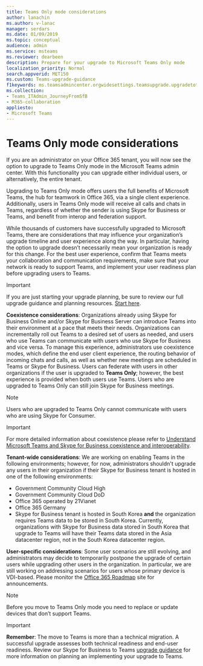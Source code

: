 ```yaml
---
title: Teams Only mode considerations
author: lanachin
ms.author: v-lanac
manager: serdars
ms.date: 01/09/2019
ms.topic: conceptual
audience: admin
ms.service: msteams
ms.reviewer: dearbeen
description: Prepare for your upgrade to Microsoft Teams Only mode 
localization_priority: Normal
search.appverid: MET150
ms.custom: Teams-upgrade-guidance
f1keywords: ms.teamsadmincenter.orgwidesettings.teamsupgrade.upgradetoteams
ms.collection: 
- Teams_ITAdmin_JourneyFromSfB
- M365-collaboration
appliesto:
- Microsoft Teams
---
```


# Teams Only mode considerations

If you are an administrator on your Office 365 tenant, you will now see the option to upgrade to Teams Only mode in the Microsoft Teams admin center. With this functionality you can upgrade either individual users, or alternatively, the entire tenant.  

Upgrading to Teams Only mode offers users the full benefits of Microsoft Teams, the hub for teamwork in Office 365, via a single client experience. Additionally, users in Teams Only mode will receive all calls and chats in Teams, regardless of whether the sender is using Skype for Business or Teams, and benefit from interop and federation support.

While thousands of customers have successfully upgraded to Microsoft Teams, there are considerations that may influence your organization’s upgrade timeline and user experience along the way. In particular, having the option to upgrade doesn’t necessarily mean your organization is ready for this change. For the best user experience, confirm that Teams meets your collaboration and communication requirements, make sure that your network is ready to support Teams, and implement your user readiness plan before upgrading users to Teams. 

> [!IMPORTANT]
> If you are just starting your upgrade planning, be sure to review our full upgrade guidance and planning resources. [Start here](upgrade-start-here.md). 

**Coexistence considerations**: Organizations already using Skype for Business Online and/or Skype for Business Server can introduce Teams into their environment at a pace that meets their needs. Organizations can incrementally roll out Teams to a desired set of users as needed, and users who use Teams can communicate with users who use Skype for Business and vice versa. To manage this experience, administrators use coexistence modes, which define the end user client experience, the routing behavior of incoming chats and calls, as well as whether new meetings are scheduled in Teams or Skype for Business. Users can federate with users in other organizations if the user is upgraded to **Teams Only**; however, the best experience is provided when both users use Teams. Users who are upgraded to Teams Only can still join Skype for Business meetings. 

> [!NOTE]
> Users who are upgraded to Teams Only cannot communicate with users who are using Skype for Consumer.

> [!IMPORTANT]
> For more detailed information about coexistence please refer to [Understand Microsoft Teams and Skype for Business coexistence and interoperability](teams-and-skypeforbusiness-coexistence-and-interoperability.md). 

**Tenant-wide considerations**: We are working on enabling Teams in the following environments; however, for now, administrators shouldn't upgrade any users in their organization if their Skype for Business tenant is hosted in one of the following environments:

 - Government Community Cloud High
 - Government Community Cloud DoD
 - Office 365 operated by 21Vianet
 - Office 365 Germany
 - Skype for Business tenant is hosted in South Korea **and** the organization requires Teams data to be stored in South Korea. Currently, organizations with Skype for Business data stored in South Korea that upgrade to Teams will have their Teams data stored in the Asia datacenter region, not in the South Korea datacenter region.

**User-specific considerations**: Some user scenarios are still evolving, and administrators may decide to temporarily postpone the upgrade of certain users while upgrading other users in the organization. In particular, we are still working on addressing scenarios for users whose primary device is VDI-based. Please monitor the [Office 365 Roadmap](https://www.microsoft.com/en-us/microsoft-365/roadmap) site for announcements.

> [!NOTE]
> Before you move to Teams Only mode you need to replace or update devices that don’t support Teams. 

> [!IMPORTANT]
> **Remember**: The move to Teams is more than a technical migration. A successful upgrade assesses both technical readiness and end-user readiness. Review our Skype for Business to Teams [upgrade guidance](upgrade-framework.md) for more information on planning an implementing your upgrade to Teams.  
